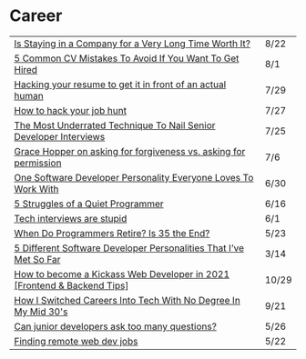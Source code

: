 # Career

|  |  |
| :--- | :--- |
| [Is Staying in a Company for a Very Long Time Worth It?](https://radiant-brushlands-42789.herokuapp.com/betterprogramming.pub/is-staying-in-a-company-for-a-very-long-time-worth-it-9d40976e9bd6) | 8/22 |
| [5 Common CV Mistakes To Avoid If You Want To Get Hired](https://betterprogramming.pub/5-common-cv-mistakes-to-avoid-if-you-want-to-get-hired-4b454a8055dc) | 8/1 |
| [Hacking your resume to get it in front of an actual human](https://gomakethings.com/hacking-your-resume-to-get-it-in-front-of-an-actual-human/) | 7/29 |
| [How to hack your job hunt](https://gomakethings.com/how-to-hack-your-job-hunt/) | 7/27 |
| [The Most Underrated Technique To Nail Senior Developer Interviews](https://betterprogramming.pub/the-most-underrated-technique-to-nail-senior-developer-interviews-f917025453b7) | 7/25 |
| [Grace Hopper on asking for forgiveness vs. asking for permission](https://gomakethings.com/grace-hopper-on-asking-for-forgiveness-vs.-asking-for-permission/) | 7/6 |
| [One Software Developer Personality Everyone Loves To Work With](https://radiant-brushlands-42789.herokuapp.com/betterprogramming.pub/one-software-developer-personality-everyone-loves-to-work-with-15b841cbc80e) | 6/30 |
| [5 Struggles of a Quiet Programmer](https://betterprogramming.pub/5-struggles-of-a-quiet-programmer-af9fc16108fe) | 6/16 |
| [Tech interviews are stupid](https://gomakethings.com/tech-interviews-are-stupid/) | 6/1 |
| [When Do Programmers Retire? Is 35 the End?](https://radiant-brushlands-42789.herokuapp.com/betterprogramming.pub/when-do-programmers-retire-is-35-the-end-72d173760ee2) | 5/23 |
| [5 Different Software Developer Personalities That I’ve Met So Far](https://betterprogramming.pub/5-different-software-developer-personalities-that-ive-met-so-far-13784f3a8d4a) | 3/14 |
| [How to become a Kickass Web Developer in 2021 \[Frontend & Backend Tips\]](https://dev.to/suniljoshi19/how-to-become-a-kickass-web-developer-in-2021-frontend-backend-tips-457h?utm_source=digest_mailer&utm_medium=email&utm_campaign=digest_email) | 10/29 |
| [How I Switched Careers Into Tech With No Degree In My Mid 30's](https://dev.to/willjohnsonio/how-i-switched-careers-into-tech-with-no-degree-in-my-mid-30-s-1n67?utm_source=digest_mailer&utm_medium=email&utm_campaign=digest_email) | 9/21 |
| [Can junior developers ask too many questions?](https://gomakethings.com/can-junior-developers-ask-too-many-questions/?mc_cid=cffc7a31e8&mc_eid=[UNIQID]) | 5/26 |
| [Finding remote web dev jobs](https://gomakethings.com/finding-remote-web-dev-jobs/?mc_cid=3601251ec6&mc_eid=[UNIQID]) | 5/22 |

